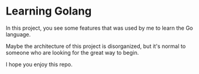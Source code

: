 # Learning Golang

In this project, you see some features that was used by me to learn the Go language.

Maybe the architecture of this project is disorganized, but it's normal to someone who are looking for the great way to begin.

I hope you enjoy this repo.
